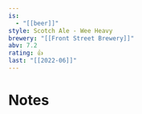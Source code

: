 ```yaml
---
is:
  - "[[beer]]"
style: Scotch Ale - Wee Heavy
brewery: "[[Front Street Brewery]]"
abv: 7.2
rating: 👍
last: "[[2022-06]]"
---
```

# Notes

